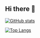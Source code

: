 ## Hi there 👋


[![GitHub stats](https://github-readme-stats.vercel.app/api?username=knedlicc)](https://github.com/knedlicc/github-readme-stats)

[![Top Langs](https://github-readme-stats-psi-flax.vercel.app/api/top-langs/?username=knedlicc)](https://github.com/knedlicc/github-readme-stats)

<!--
**knedlicc/knedlicc** is a ✨ _special_ ✨ repository because its `README.md` (this file) appears on your GitHub profile.

Here are some ideas to get you started:

- 🔭 I’m currently working on ...
- 🌱 I’m currently learning ...
- 👯 I’m looking to collaborate on ...
- 🤔 I’m looking for help with ...
- 💬 Ask me about ...
- 📫 How to reach me: ...
- 😄 Pronouns: ...
- ⚡ Fun fact: ...
-->
